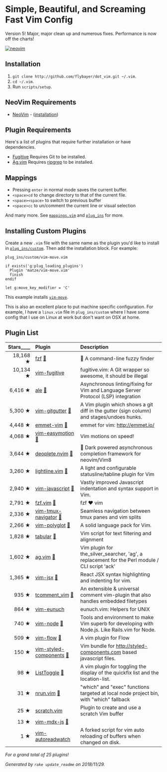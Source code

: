 # Simple, Beautiful, and Screaming Fast Vim Config

Version 5! Major, major clean up and numerous fixes. Performance is now off the charts!

[![neovim][ss]][ss]

[ss]: https://github.com/flybayer/dot_vim/raw/master/screenshots/neovim.png

## Installation

1. `git clone http://github.com/flybayer/dot_vim.git ~/.vim`.
2. `cd ~/.vim`.
3. Run `scripts/setup`.

## NeoVim Requirements

* [NeoVim](https://github.com/neovim/neovim) -
  ([installation](https://github.com/neovim/neovim/wiki/Installing))

## Plugin Requirements

Here's a list of plugins that require further installation or have
dependencies.

* [Fugitive](https://github.com/tpope/vim-fugitive) Requires Git to be installed.
* [Ag.vim](https://github.com/rking/ag.vim) Requires
  [ripgrep](https://github.com/BurntSushi/ripgrep) to be installed.

## Mappings

* Pressing `enter` in normal mode saves the current buffer.
* `<space>cd` to change directory to that of the current file.
* `<space><space>` to switch to previous buffer
* `<space>cc` to un/comment the current line or visual selection

And many more. See [`mappings.vim`](mappings.vim) and
[`plug_ins`](plug_ins) for more.

## Installing Custom Plugins

Create a new `.vim` file with the same name as the plugin you'd like to install
in [`plug_ins/custom`](plug_ins/custom). Then add the installation
block. For example:

`plug_ins/custom/vim-move.vim`

```viml
if exists('g:plug_loading_plugins')
  Plugin 'matze/vim-move.vim'
  finish
endif

let g:move_key_modifier = 'C'
```

This example installs [`vim-move`](https://github.com/matze/vim-move).

This is also an excellent place to put machine specific configuration. For example, I have a `linux.vim`
file in `plug_ins/custom` where I have some config that I use on Linux at work but don't want
on OSX at home.

## Plugin List

| Stars____ | **Plugin** | **Description** |
| --------: | :--------- | :-------------- |
| 18,168 ★ |[fzf](https://github.com/junegunn/fzf) [:page_facing_up:](plug_ins/fzf.vim)|:cherry_blossom: A command-line fuzzy finder |
| 10,134 ★ |[vim-fugitive](https://github.com/tpope/vim-fugitive)|fugitive.vim: A Git wrapper so awesome, it should be illegal |
| 6,416 ★ |[ale](https://github.com/w0rp/ale) [:page_facing_up:](plug_ins/ale.vim)|Asynchronous linting/fixing for Vim and Language Server Protocol (LSP) integration |
| 5,300 ★ |[vim-gitgutter](https://github.com/airblade/vim-gitgutter) [:page_facing_up:](plug_ins/vim-gitgutter.vim)|A Vim plugin which shows a git diff in the gutter (sign column) and stages/undoes hunks. |
| 4,448 ★ |[emmet-vim](https://github.com/mattn/emmet-vim) [:page_facing_up:](plug_ins/emmet-vim.vim)|emmet for vim: http://emmet.io/ |
| 4,068 ★ |[vim-easymotion](https://github.com/easymotion/vim-easymotion) [:page_facing_up:](plug_ins/vim-easymotion.vim)|Vim motions on speed! |
| 3,644 ★ |[deoplete.nvim](https://github.com/Shougo/deoplete.nvim) [:page_facing_up:](plug_ins/deoplete.nvim.vim)|:stars: Dark powered asynchronous completion framework for neovim/Vim8 |
| 3,260 ★ |[lightline.vim](https://github.com/itchyny/lightline.vim) [:page_facing_up:](plug_ins/lightline.vim)|A light and configurable statusline/tabline plugin for Vim |
| 2,940 ★ |[vim-javascript](https://github.com/pangloss/vim-javascript) [:page_facing_up:](plug_ins/vim-javascript.vim)|Vastly improved Javascript indentation and syntax support in Vim. |
| 2,791 ★ |[fzf.vim](https://github.com/junegunn/fzf.vim) [:page_facing_up:](plug_ins/fzf.vim)|fzf :heart: vim |
| 2,336 ★ |[vim-tmux-navigator](https://github.com/christoomey/vim-tmux-navigator) [:page_facing_up:](plug_ins/vim-tmux-navigator.vim)|Seamless navigation between tmux panes and vim splits |
| 2,266 ★ |[vim-polyglot](https://github.com/sheerun/vim-polyglot) [:page_facing_up:](plug_ins/vim-polyglot.vim)|A solid language pack for Vim. |
| 1,828 ★ |[tabular](https://github.com/godlygeek/tabular) [:page_facing_up:](plug_ins/tabular.vim)|Vim script for text filtering and alignment |
| 1,602 ★ |[ag.vim](https://github.com/rking/ag.vim) [:page_facing_up:](plug_ins/ag.vim)|Vim plugin for the_silver_searcher, 'ag', a replacement for the Perl module / CLI script 'ack' |
| 1,365 ★ |[vim-jsx](https://github.com/mxw/vim-jsx) [:page_facing_up:](plug_ins/vim-jsx.vim)|React JSX syntax highlighting and indenting for vim. |
| 935 ★ |[tcomment_vim](https://github.com/tomtom/tcomment_vim) [:page_facing_up:](plug_ins/tcomment_vim.vim)|An extensible & universal comment vim-plugin that also handles embedded filetypes |
| 864 ★ |[vim-eunuch](https://github.com/tpope/vim-eunuch)|eunuch.vim: Helpers for UNIX |
| 740 ★ |[vim-node](https://github.com/moll/vim-node) [:page_facing_up:](plug_ins/vim-node.vim)|Tools and environment to make Vim superb for developing with Node.js. Like Rails.vim for Node. |
| 509 ★ |[vim-flow](https://github.com/flowtype/vim-flow) [:page_facing_up:](plug_ins/vim-flow.vim)|A vim plugin for Flow |
| 150 ★ |[vim-styled-components](https://github.com/styled-components/vim-styled-components) [:page_facing_up:](plug_ins/vim-styled-components.vim)|Vim bundle for http://styled-components.com based javascript files. |
| 98 ★ |[ListToggle](https://github.com/Valloric/ListToggle) [:page_facing_up:](plug_ins/ListToggle.vim)|A vim plugin for toggling the display of the quickfix list and the location-list. |
| 31 ★ |[nrun.vim](https://github.com/jaawerth/nrun.vim) [:page_facing_up:](plug_ins/nrun.vim)|"which" and "exec" functions targeted at local node project bin, with "which" fallback |
| 25 ★ |[scratch.vim](https://github.com/vim-scripts/scratch.vim)|Plugin to create and use a scratch Vim buffer |
| 13 ★ |[vim-mdx-js](https://github.com/jxnblk/vim-mdx-js) [:page_facing_up:](plug_ins/vim-mdx-js.vim)| |
| 1 ★ |[vim-autoreadwatch](https://github.com/mutewinter/vim-autoreadwatch)|A forked script for vim auto reloading of buffers when changed on disk. |

_For a grand total of 25 plugins!_

_Generated by `rake update_readme` on 2018/11/29._

